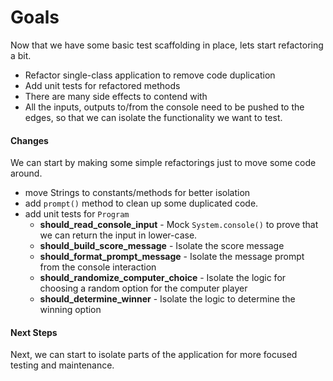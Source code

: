 # Goals
Now that we have some basic test scaffolding in place, lets start refactoring a bit.

- Refactor single-class application to remove code duplication
- Add unit tests for refactored methods
- There are many side effects to contend with
- All the inputs, outputs to/from the console need to be pushed to the edges, so that we can isolate the functionality we want to test.

#### Changes
We can start by making some simple refactorings just to move some code around.
  - move Strings to constants/methods for better isolation
  - add `prompt()` method to clean up some duplicated code.
  - add unit tests for `Program`
    - **should_read_console_input** - Mock `System.console()` to prove that we can return the input in lower-case.
    - **should_build_score_message**   - Isolate the score message
    - **should_format_prompt_message** - Isolate the message prompt from the console interaction
    - **should_randomize_computer_choice** - Isolate the logic for choosing a random option for the computer player
    - **should_determine_winner** - Isolate the logic to determine the winning option


#### Next Steps
Next, we can start to isolate parts of the application for more focused testing and maintenance.
